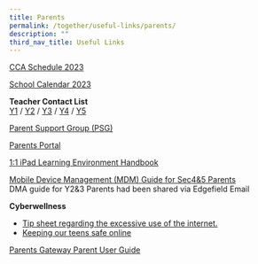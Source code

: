 ```yaml
---
title: Parents
permalink: /together/useful-links/parents/
description: ""
third_nav_title: Useful Links
---
```

[CCA Schedule 2023](/files/CCA%20teachers%20and%20schedule%202023_6%20Jan.pdf)
  
[School Calendar 2023](/files/2023%20EFSS%20Calendar%20Parents.pdf)

**Teacher Contact List**<br>
[Y1](/files/Teacher%20Contact%20List%20Semester%20One%202022%20-%20Year%201%20Contact%20List.pdf) / [Y2](/files/Teacher%20Contact%20List%20Semester%20One%202022%20-%20Year%202%20Contact%20List.pdf) / [Y3](/files/Teacher%20Contact%20List%20Semester%20One%202022%20-%20Year%203%20Contact%20List.pdf) / [Y4](/files/Teacher%20Contact%20List%20Semester%20One%202022%20-%20Year%204%20Contact%20List.pdf) / [Y5](/files/Teacher%20Contact%20List%20Semester%20One%202022%20-%20Year%205%20Contact%20List.pdf) 

[Parent Support Group (PSG)](https://staging.d3jwf1tlw34213.amplifyapp.com/together/parents-support-group)
  
[Parents Portal](https://parents.edgefield.sg/)  
  
[1:1 iPad Learning Environment Handbook](/files/iPAD%20Learning%20Environment%20Handbook%20Version%202.pdf)

[Mobile Device Management (MDM) Guide for Sec4&amp;5 Parents](/files/MDM%20Guide%20for%20Parents.pdf) <br>
DMA guide for Y2&amp;3 Parents had been shared via Edgefield Email

  
**Cyberwellness**  

* [Tip sheet regarding the excessive use of the internet.](/files/Tip-sheet-for-Parents-Excessive-Internet-Use.pdf) 
* [Keeping our teens safe online](https://www.schoolbag.edu.sg/story/keeping-our-teens-safe-online)  
  
[Parents Gateway Parent User Guide](/files/Parents%20Gateway%20Parent%20User%20Guide.pdf)